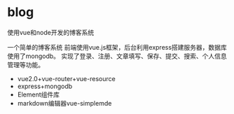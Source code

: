# blog
使用vue和node开发的博客系统

一个简单的博客系统
前端使用vue.js框架，后台利用express搭建服务器，数据库使用了mongodb。
实现了登录、注册、文章填写、保存、提交、搜索、个人信息管理等功能。

 - vue2.0+vue-router+vue-resource
 - express+mongodb
 - Element组件库
 - markdown编辑器vue-simplemde
